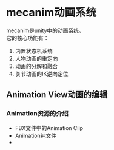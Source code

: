 # mecanim动画系统
mecanim是unity中的动画系统。  
它的核心功能有：
1. 内置状态机系统
2. 人物动画的重定向
3. 动画的分解和融合
4. 关节动画的IK逆向定位  

## Animation View动画的编辑
### Animation资源的介绍
- FBX文件中的Animation Clip
- Animation纯文件
- 